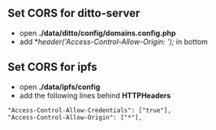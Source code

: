 ## Set CORS for ditto-server
* open **./data/ditto/config/domains.config.php**
* add **header('Access-Control-Allow-Origin: *');** in bottom

## Set CORS for ipfs
* open **./data/ipfs/config**
* add the following lines behind **HTTPHeaders**
```
"Access-Control-Allow-Credentials": ["true"],
"Access-Control-Allow-Origin": ["*"],
```
